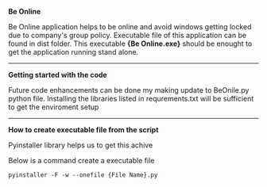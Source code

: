 
**Be Online**

Be Online application helps to be online and avoid windows getting locked due to company's group policy.
Executable file of this application can be found in dist folder. This executable **{Be Online.exe}** should be enought to get the application running stand alone.

---
**Getting started with the code**

Future code enhancements can be done my making update to BeOnile.py python file. Installing the libraries listed in requrements.txt will be sufficient to get the enviroment setup

---
**How to create executable file from the script**

Pyinstaller library helps us to get this achive 

Below is a command create a executable file
```
pyinstaller -F -w --onefile {File Name}.py
```
